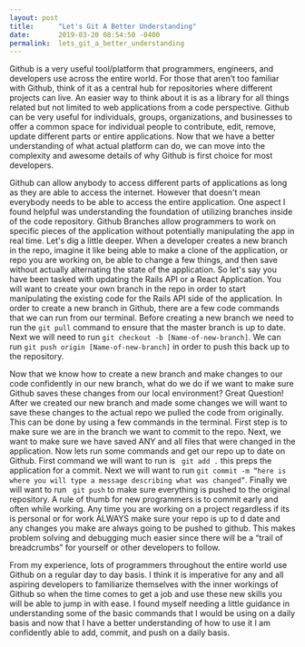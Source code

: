 ```yaml
---
layout: post
title:      "Let's Git A Better Understanding"
date:       2019-03-20 08:54:50 -0400
permalink:  lets_git_a_better_understanding
---
```



Github is a very useful tool/platform that programmers, engineers, and developers use across the entire world. For those that aren’t too familiar with Github, think of it as a central hub for repositories where different projects can live. An easier way to think about it is as a library for all things related but not limited to web applications from a code perspective. Github can be very useful for individuals, groups, organizations, and businesses to offer a common space for individual people to contribute, edit, remove, update different parts or entire applications. Now that we have a better understanding of what actual platform can do, we can  move into the complexity and awesome details of why Github is first choice for most developers. 

Github can allow anybody to access different parts of applications as long as they are able to access the internet. However that doesn't mean everybody needs to be able to access the entire application. One aspect I found helpful was understanding the foundation of utilizing branches inside of the code repository. Github Branches allow programmers to work on specific pieces of the application without potentially manipulating the app in real time. Let's dig a little deeper. When a developer creates a new branch in the repo, imagine it like being able to make a clone of the application, or repo you are working on, be able to change a few things, and then save without actually alternating the state of the application. So let's say you have been tasked with updating the Rails API or a React Application. You will want to create your own branch in the repo in order to start manipulating the existing code for the Rails API side of the application. In order to create a new branch in Github, there are a few code commands that we can run from our terminal. Before creating a new branch we need to run the `git pull` command to ensure that the master branch is up to date. Next we will need to run `git checkout -b [Name-of-new-branch]`. We can run `git push origin [Name-of-new-branch]` in order to push this back up to the repository. 

Now that we know how to create a new branch and make changes to our code confidently in our new branch, what do we do if we want to make sure Github saves these changes from our local environment? Great Question! After we created our new branch and made some changes we will want to save these changes to the actual repo we pulled the code from originally. This can be done by using a few commands in the terminal. First step is to make sure we are in the branch we want to commit to the repo. Next, we want to make sure we have saved ANY and all files that were changed in the application. Now lets run some commands and get our repo up to date on Github. First command we will want to run is ` git add .` this preps the application for a commit. Next we will want to run `git commit -m “here is where you will type a message describing what was changed”`. Finally we will want to run ` git push` to make sure everything is pushed to the original repository. A rule of thumb for new programmers is to commit early and often while working. Any time you are working on a project regardless if its is personal or for work ALWAYS make sure your repo is up to d date and any changes you make are always going to be pushed to github. This makes problem solving and debugging much easier since there will be a “trail of breadcrumbs” for yourself or other developers to follow. 

From my experience, lots of programmers throughout the entire world use Github on a regular day to day basis. I think it is imperative for any and all aspiring developers to familiarize themselves with the inner workings of Github so when the time comes to get a job and use these new skills you will be able to jump in with ease. I found myself needing a little guidance in understanding some of the basic commands that I would be using on a daily basis and now that I have a better understanding of how to use it I am confidently able to add, commit, and push on a daily basis. 

